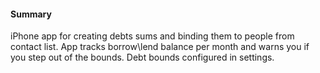 #### Summary

iPhone app for creating debts sums and binding them to people from contact list. App tracks borrow\lend balance per month and warns you if you step out of the bounds. Debt bounds configured in settings.

